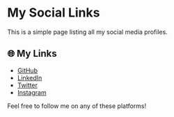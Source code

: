 # My Social Links

This is a simple page listing all my social media profiles.  

## 🌐 My Links

- [GitHub](https://github.com/Sohaybherr)
- [LinkedIn](https://www.linkedin.com/in/sohayb)
- [Twitter](https://twitter.com/sohayb)
- [Instagram](https://instagram.com/sohayb)

Feel free to follow me on any of these platforms!


